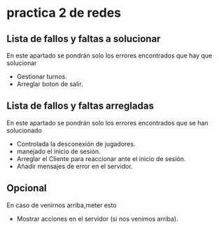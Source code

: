 # practica 2 de redes

## Lista de fallos y faltas a solucionar

<p>En este apartado se pondrán solo los errores encontrados que hay que solucionar</p>

- Gestionar turnos.
- Arreglar boton de salir.


## Lista de fallos y faltas arregladas

<p>En este apartado se pondrán solo los errores encontrados que se han solucionado</p>

- Controlada la desconexión de jugadores.
- manejado el inicio de sesión.
- Arreglar el Cliente para reaccionar ante el inicio de sesión.
- Añadir mensajes de error en el servidor. 

## Opcional 

<p>En caso de venirnos arriba,meter esto</p>

- Mostrar acciones en el servidor (si nos venimos arriba).